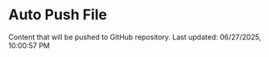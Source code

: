 # Auto Push File

Content that will be pushed to GitHub repository.
Last updated: 06/27/2025, 10:00:57 PM